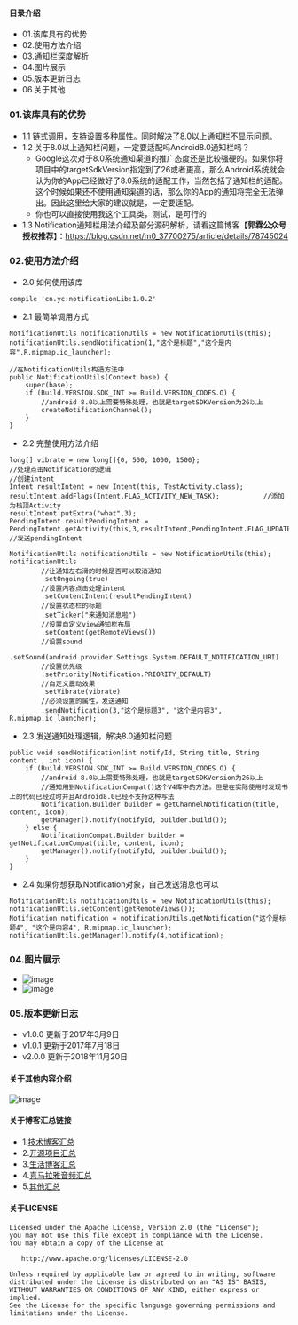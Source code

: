#### 目录介绍
- 01.该库具有的优势
- 02.使用方法介绍
- 03.通知栏深度解析
- 04.图片展示
- 05.版本更新日志
- 06.关于其他


### 01.该库具有的优势
- 1.1 链式调用，支持设置多种属性。同时解决了8.0以上通知栏不显示问题。
- 1.2 关于8.0以上通知栏问题，一定要适配吗Android8.0通知栏吗？
    - Google这次对于8.0系统通知渠道的推广态度还是比较强硬的。如果你将项目中的targetSdkVersion指定到了26或者更高，那么Android系统就会认为你的App已经做好了8.0系统的适配工作，当然包括了通知栏的适配。这个时候如果还不使用通知渠道的话，那么你的App的通知将完全无法弹出。因此这里给大家的建议就是，一定要适配。
    - 你也可以直接使用我这个工具类，测试，是可行的
- 1.3 Notification通知栏用法介绍及部分源码解析，请看这篇博客【**郭霖公众号授权推荐**】：https://blog.csdn.net/m0_37700275/article/details/78745024



### 02.使用方法介绍
- 2.0 如何使用该库
```
compile 'cn.yc:notificationLib:1.0.2'
```
- 2.1 最简单调用方式
```
NotificationUtils notificationUtils = new NotificationUtils(this);
notificationUtils.sendNotification(1,"这个是标题","这个是内容",R.mipmap.ic_launcher);

//在NotificationUtils构造方法中
public NotificationUtils(Context base) {
    super(base);
    if (Build.VERSION.SDK_INT >= Build.VERSION_CODES.O) {
        //android 8.0以上需要特殊处理，也就是targetSDKVersion为26以上
        createNotificationChannel();
    }
}
```

- 2.2 完整使用方法介绍
```
long[] vibrate = new long[]{0, 500, 1000, 1500};
//处理点击Notification的逻辑
//创建intent
Intent resultIntent = new Intent(this, TestActivity.class);
resultIntent.addFlags(Intent.FLAG_ACTIVITY_NEW_TASK);           //添加为栈顶Activity
resultIntent.putExtra("what",3);
PendingIntent resultPendingIntent = PendingIntent.getActivity(this,3,resultIntent,PendingIntent.FLAG_UPDATE_CURRENT);
//发送pendingIntent

NotificationUtils notificationUtils = new NotificationUtils(this);
notificationUtils
        //让通知左右滑的时候是否可以取消通知
        .setOngoing(true)
        //设置内容点击处理intent
        .setContentIntent(resultPendingIntent)
        //设置状态栏的标题
        .setTicker("来通知消息啦")
        //设置自定义view通知栏布局
        .setContent(getRemoteViews())
        //设置sound
        .setSound(android.provider.Settings.System.DEFAULT_NOTIFICATION_URI)
        //设置优先级
        .setPriority(Notification.PRIORITY_DEFAULT)
        //自定义震动效果
        .setVibrate(vibrate)
        //必须设置的属性，发送通知
        .sendNotification(3,"这个是标题3", "这个是内容3", R.mipmap.ic_launcher);
```

- 2.3 发送通知处理逻辑，解决8.0通知栏问题
```
public void sendNotification(int notifyId, String title, String content , int icon) {
    if (Build.VERSION.SDK_INT >= Build.VERSION_CODES.O) {
        //android 8.0以上需要特殊处理，也就是targetSDKVersion为26以上
        //通知用到NotificationCompat()这个V4库中的方法。但是在实际使用时发现书上的代码已经过时并且Android8.0已经不支持这种写法
        Notification.Builder builder = getChannelNotification(title, content, icon);
        getManager().notify(notifyId, builder.build());
    } else {
        NotificationCompat.Builder builder = getNotificationCompat(title, content, icon);
        getManager().notify(notifyId, builder.build());
    }
}
```
- 2.4 如果你想获取Notification对象，自己发送消息也可以
```
NotificationUtils notificationUtils = new NotificationUtils(this);
notificationUtils.setContent(getRemoteViews());
Notification notification = notificationUtils.getNotification("这个是标题4", "这个是内容4", R.mipmap.ic_launcher);
notificationUtils.getManager().notify(4,notification);
```


### 04.图片展示
- ![image](https://github.com/yangchong211/YCNotification/blob/master/image/1.png)
- ![image](https://github.com/yangchong211/YCNotification/blob/master/image/2.png)


### 05.版本更新日志
- v1.0.0 更新于2017年3月9日
- v1.0.1 更新于2017年7月18日
- v2.0.0 更新于2018年11月20日


#### 关于其他内容介绍
![image](https://upload-images.jianshu.io/upload_images/4432347-7100c8e5a455c3ee.jpg?imageMogr2/auto-orient/strip%7CimageView2/2/w/1240)


#### 关于博客汇总链接
- 1.[技术博客汇总](https://www.jianshu.com/p/614cb839182c)
- 2.[开源项目汇总](https://blog.csdn.net/m0_37700275/article/details/80863574)
- 3.[生活博客汇总](https://blog.csdn.net/m0_37700275/article/details/79832978)
- 4.[喜马拉雅音频汇总](https://www.jianshu.com/p/f665de16d1eb)
- 5.[其他汇总](https://www.jianshu.com/p/53017c3fc75d)




#### 关于LICENSE
```
Licensed under the Apache License, Version 2.0 (the "License");
you may not use this file except in compliance with the License.
You may obtain a copy of the License at

   http://www.apache.org/licenses/LICENSE-2.0

Unless required by applicable law or agreed to in writing, software
distributed under the License is distributed on an "AS IS" BASIS,
WITHOUT WARRANTIES OR CONDITIONS OF ANY KIND, either express or implied.
See the License for the specific language governing permissions and
limitations under the License.
```












